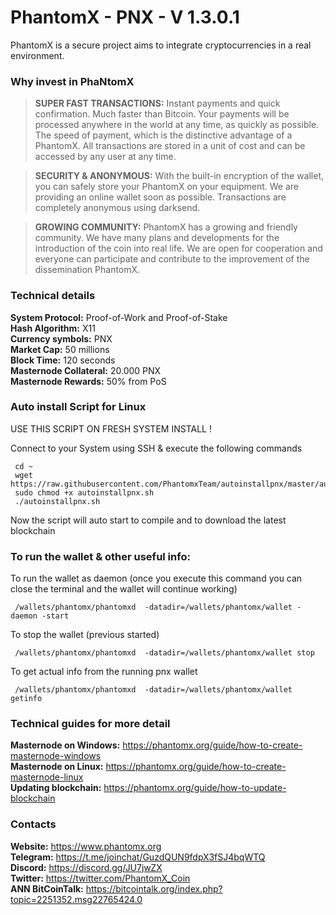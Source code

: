 
# PhantomX - PNX - V 1.3.0.1

PhantomX is a secure project aims to integrate cryptocurrencies in a real environment.


### Why invest in PhaNtomX

> **SUPER FAST TRANSACTIONS:** Instant payments and quick confirmation. Much faster than Bitcoin. Your payments will be processed anywhere in the world at any time, as quickly as possible. The speed of payment, which is the distinctive advantage of a PhantomX. All transactions are stored in a unit of cost and can be accessed by any user at any time.

> **SECURITY & ANONYMOUS:** With the built-in encryption of the wallet, you can safely store your PhantomX on your equipment. We are providing an online wallet soon as possible. Transactions are completely anonymous using darksend.

> **GROWING COMMUNITY:** PhantomX has a growing and friendly community. We have many plans and developments for the introduction of the coin into real life. We are open for cooperation and everyone can participate and contribute to the improvement of the dissemination PhantomX.



### Technical details

 **System Protocol:** Proof-of-Work and Proof-of-Stake<br>
 **Hash Algorithm:** X11<br>
 **Currency symbols:** PNX<br>
 **Market Cap:** 50 millions<br>
 **Block Time:** 120 seconds<br>
 **Masternode Collateral:** 20.000 PNX<br>
 **Masternode Rewards:** 50% from PoS<br>



 ### Auto install Script for Linux

 USE THIS SCRIPT ON FRESH SYSTEM INSTALL !

 Connect to your System using SSH & execute the following commands

     cd ~
     wget https://raw.githubusercontent.com/PhantomxTeam/autoinstallpnx/master/autoinstallpnx.sh
     sudo chmod +x autoinstallpnx.sh
     ./autoinstallpnx.sh

 Now the script will auto start to compile and to download the latest blockchain



 ### To run the wallet & other useful info:

 To run the wallet as daemon (once you execute this command you can close the terminal and the wallet will continue working)

     /wallets/phantomx/phantomxd  -datadir=/wallets/phantomx/wallet -daemon -start

 To stop the wallet (previous started)

     /wallets/phantomx/phantomxd  -datadir=/wallets/phantomx/wallet stop

 To get actual info from the running pnx wallet

     /wallets/phantomx/phantomxd  -datadir=/wallets/phantomx/wallet getinfo
     

### Technical guides for more detail

 **Masternode on Windows:** https://phantomx.org/guide/how-to-create-masternode-windows<br>
 **Masternode on Linux:** https://phantomx.org/guide/how-to-create-masternode-linux<br>
 **Updating blockchain:** https://phantomx.org/guide/how-to-update-blockchain



### Contacts
 **Website:** https://www.phantomx.org<br>
 **Telegram:** https://t.me/joinchat/GuzdQUN9fdpX3fSJ4bqWTQ<br>
 **Discord:** https://discord.gg/JU7jwZX<br>
 **Twitter:** https://twitter.com/PhantomX_Coin<br>
 **ANN BitCoinTalk:** https://bitcointalk.org/index.php?topic=2251352.msg22765424.0
